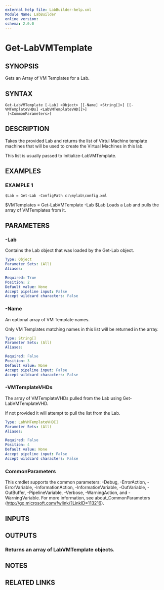 ```yaml
---
external help file: LabBuilder-help.xml
Module Name: LabBuilder
online version:
schema: 2.0.0
---
```


# Get-LabVMTemplate

## SYNOPSIS
Gets an Array of VM Templates for a Lab.

## SYNTAX

```
Get-LabVMTemplate [-Lab] <Object> [[-Name] <String[]>] [[-VMTemplateVHDs] <LabVMTemplateVHD[]>]
 [<CommonParameters>]
```

## DESCRIPTION
Takes the provided Lab and returns the list of Virtul Machine template machines
that will be used to create the Virtual Machines in this lab.

This list is usually passed to Initialize-LabVMTemplate.

## EXAMPLES

### EXAMPLE 1
```
$Lab = Get-Lab -ConfigPath c:\mylab\config.xml
```

$VMTemplates = Get-LabVMTemplate -Lab $Lab
Loads a Lab and pulls the array of VMTemplates from it.

## PARAMETERS

### -Lab
Contains the Lab object that was loaded by the Get-Lab object.

```yaml
Type: Object
Parameter Sets: (All)
Aliases:

Required: True
Position: 2
Default value: None
Accept pipeline input: False
Accept wildcard characters: False
```

### -Name
An optional array of VM Template names.

Only VM Templates matching names in this list will be returned in the array.

```yaml
Type: String[]
Parameter Sets: (All)
Aliases:

Required: False
Position: 3
Default value: None
Accept pipeline input: False
Accept wildcard characters: False
```

### -VMTemplateVHDs
The array of VMTemplateVHDs pulled from the Lab using Get-LabVMTemplateVHD.

If not provided it will attempt to pull the list from the Lab.

```yaml
Type: LabVMTemplateVHD[]
Parameter Sets: (All)
Aliases:

Required: False
Position: 4
Default value: None
Accept pipeline input: False
Accept wildcard characters: False
```

### CommonParameters
This cmdlet supports the common parameters: -Debug, -ErrorAction, -ErrorVariable, -InformationAction, -InformationVariable, -OutVariable, -OutBuffer, -PipelineVariable, -Verbose, -WarningAction, and -WarningVariable.
For more information, see about_CommonParameters (http://go.microsoft.com/fwlink/?LinkID=113216).

## INPUTS

## OUTPUTS

### Returns an array of LabVMTemplate objects.
## NOTES

## RELATED LINKS
